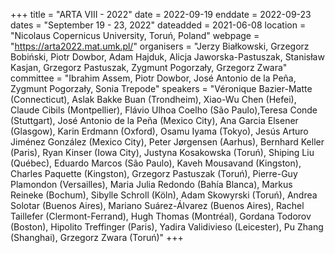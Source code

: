 +++
title = "ARTA VIII - 2022"
date = 2022-09-19
enddate = 2022-09-23
dates = "September 19 - 23, 2022"
dateadded = 2021-06-08
location = "Nicolaus Copernicus University, Toruń, Poland"
webpage = "https://arta2022.mat.umk.pl/"
organisers = "Jerzy Białkowski, Grzegorz Bobiński, Piotr Dowbor, Adam Hajduk, Alicja Jaworska-Pastuszak, Stanisław Kasjan, Grzegorz Pastuszak, Zygmunt Pogorzały, Grzegorz Zwara"
committee = "Ibrahim Assem, Piotr Dowbor, José Antonio de la Peña, Zygmunt Pogorzały, Sonia Trepode"
speakers = "Véronique Bazier-Matte (Connecticut), Aslak Bakke Buan (Trondheim), Xiao-Wu Chen (Hefei), Claude Cibils (Montpellier), Flávio Ulhoa Coelho (São Paulo),Teresa Conde (Stuttgart), José Antonio de la Peña (Mexico City), Ana Garcia Elsener (Glasgow), Karin Erdmann (Oxford), Osamu Iyama (Tokyo), Jesús Arturo Jiménez González (Mexico City), Peter Jørgensen (Aarhus), Bernhard Keller (Paris), Ryan Kinser (Iowa City), Justyna Kosakowska (Toruń), Shiping Liu (Québec), Eduardo Marcos (São Paulo), Kaveh Mousavand (Kingston), Charles Paquette (Kingston), Grzegorz Pastuszak (Toruń), Pierre-Guy Plamondon (Versailles), Maria Julia Redondo (Bahía Blanca), Markus Reineke (Bochum), Sibylle Schroll (Köln), Adam Skowyrski (Toruń), Andrea Solotar (Buenos Aires), Mariano Suárez-Álvarez (Buenos Aires), Rachel Taillefer (Clermont-Ferrand), Hugh Thomas (Montréal), Gordana Todorov (Boston), Hipolito Treffinger (Paris), Yadira Validivieso (Leicester), Pu Zhang (Shanghai), Grzegorz Zwara (Toruń)"
+++
